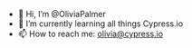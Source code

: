 - 👋 Hi, I’m @OliviaPalmer
- 🌱 I’m currently learning all things Cypress.io
- 📫 How to reach me: olivia@cypress.io

<!---
OliviaPalmer/OliviaPalmer is a ✨ special ✨ repository because its `README.md` (this file) appears on your GitHub profile.
You can click the Preview link to take a look at your changes.
--->
